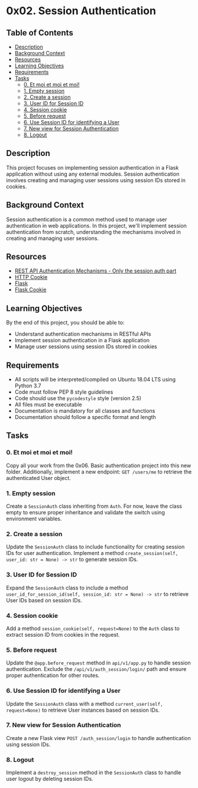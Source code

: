 # 0x02. Session Authentication

## Table of Contents

- [Description](#description)
- [Background Context](#background-context)
- [Resources](#resources)
- [Learning Objectives](#learning-objectives)
- [Requirements](#requirements)
- [Tasks](#tasks)
  - [0. Et moi et moi et moi!](#0-et-moi-et-moi-et-moi)
  - [1. Empty session](#1-empty-session)
  - [2. Create a session](#2-create-a-session)
  - [3. User ID for Session ID](#3-user-id-for-session-id)
  - [4. Session cookie](#4-session-cookie)
  - [5. Before request](#5-before-request)
  - [6. Use Session ID for identifying a User](#6-use-session-id-for-identifying-a-user)
  - [7. New view for Session Authentication](#7-new-view-for-session-authentication)
  - [8. Logout](#8-logout)

## Description

This project focuses on implementing session authentication in a Flask application without using any external modules. Session authentication involves creating and managing user sessions using session IDs stored in cookies.

## Background Context

Session authentication is a common method used to manage user authentication in web applications. In this project, we'll implement session authentication from scratch, understanding the mechanisms involved in creating and managing user sessions.

## Resources

- [REST API Authentication Mechanisms - Only the session auth part](https://www.youtube.com/watch?v=-RCnNyD0L-s)
- [HTTP Cookie](https://developer.mozilla.org/en-US/docs/Web/HTTP/Cookies)
- [Flask](https://flask.palletsprojects.com/en/2.0.x/)
- [Flask Cookie](https://flask.palletsprojects.com/en/2.0.x/api/#flask.Response.set_cookie)

## Learning Objectives

By the end of this project, you should be able to:

- Understand authentication mechanisms in RESTful APIs
- Implement session authentication in a Flask application
- Manage user sessions using session IDs stored in cookies

## Requirements

- All scripts will be interpreted/compiled on Ubuntu 18.04 LTS using Python 3.7
- Code must follow PEP 8 style guidelines
- Code should use the `pycodestyle` style (version 2.5)
- All files must be executable
- Documentation is mandatory for all classes and functions
- Documentation should follow a specific format and length

## Tasks

### 0. Et moi et moi et moi!

Copy all your work from the 0x06. Basic authentication project into this new folder. Additionally, implement a new endpoint: `GET /users/me` to retrieve the authenticated User object.

### 1. Empty session

Create a `SessionAuth` class inheriting from `Auth`. For now, leave the class empty to ensure proper inheritance and validate the switch using environment variables.

### 2. Create a session

Update the `SessionAuth` class to include functionality for creating session IDs for user authentication. Implement a method `create_session(self, user_id: str = None) -> str` to generate session IDs.

### 3. User ID for Session ID

Expand the `SessionAuth` class to include a method `user_id_for_session_id(self, session_id: str = None) -> str` to retrieve User IDs based on session IDs.

### 4. Session cookie

Add a method `session_cookie(self, request=None)` to the `Auth` class to extract session ID from cookies in the request.

### 5. Before request

Update the `@app.before_request` method in `api/v1/app.py` to handle session authentication. Exclude the `/api/v1/auth_session/login/` path and ensure proper authentication for other routes.

### 6. Use Session ID for identifying a User

Update the `SessionAuth` class with a method `current_user(self, request=None)` to retrieve User instances based on session IDs.

### 7. New view for Session Authentication

Create a new Flask view `POST /auth_session/login` to handle authentication using session IDs.

### 8. Logout

Implement a `destroy_session` method in the `SessionAuth` class to handle user logout by deleting session IDs.
